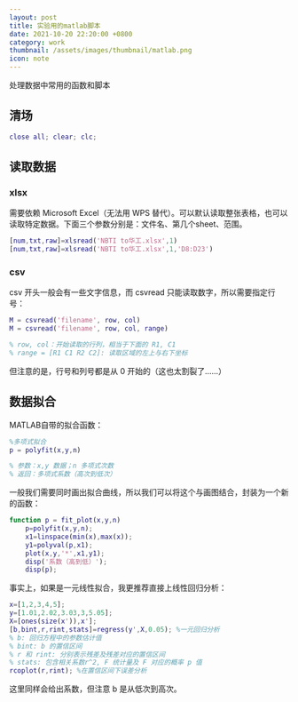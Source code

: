 ```yaml
---
layout: post
title: 实验用的matlab脚本
date: 2021-10-20 22:20:00 +0800
category: work
thumbnail: /assets/images/thumbnail/matlab.png
icon: note
---
```


处理数据中常用的函数和脚本

<!--more-->

## 清场

```matlab
close all; clear; clc;
```

## 读取数据

### xlsx

需要依赖 Microsoft Excel（无法用 WPS 替代）。可以默认读取整张表格，也可以读取特定数据。下面三个参数分别是：文件名、第几个sheet、范围。

```matlab
[num,txt,raw]=xlsread('NBTI to华工.xlsx',1)
[num,txt,raw]=xlsread('NBTI to华工.xlsx',1,'D8:D23')
```

### csv

csv 开头一般会有一些文字信息，而 csvread 只能读取数字，所以需要指定行号：

```matlab
M = csvread('filename', row, col)
M = csvread('filename', row, col, range)

% row, col：开始读取的行列，相当于下面的 R1, C1
% range = [R1 C1 R2 C2]: 读取区域的左上与右下坐标
```

但注意的是，行号和列号都是从 0 开始的（这也太割裂了……）

## 数据拟合

MATLAB自带的拟合函数：

```matlab
%多项式拟合
p = polyfit(x,y,n)

% 参数：x,y 数据；n 多项式次数
% 返回：多项式系数（高次到低次）
```

一般我们需要同时画出拟合曲线，所以我们可以将这个与画图结合，封装为一个新的函数：

```matlab
function p = fit_plot(x,y,n)
    p=polyfit(x,y,n);
    x1=linspace(min(x),max(x));
    y1=polyval(p,x1);
    plot(x,y,'*',x1,y1);
    disp('系数（高到低）');
    disp(p);
```

事实上，如果是一元线性拟合，我更推荐直接上线性回归分析：

```matlab
x=[1,2,3,4,5];
y=[1.01,2.02,3.03,3,5.05];
X=[ones(size(x')),x'];
[b,bint,r,rint,stats]=regress(y',X,0.05); %一元回归分析
% b: 回归方程中的参数估计值
% bint: b 的置信区间
% r 和 rint: 分别表示残差及残差对应的置信区间
% stats: 包含相关系数r^2, F 统计量及 F 对应的概率 p 值
rcoplot(r,rint); %在置信区间下误差分析
```

这里同样会给出系数，但注意 b 是从低次到高次。